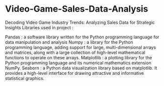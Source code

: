 # Video-Game-Sales-Data-Analysis
Decoding Video Game Industry Trends: Analyzing Sales Data for Strategic Insights
Libraries used in project :

Pandas : a software library written for the Python programming language for data manipulation and analysis
Numpy : a library for the Python programming language, adding support for large, multi-dimensional arrays and matrices, along with a large collection of high-level mathematical functions to operate on these arrays.
Matplotlib : a plotting library for the Python programming language and its numerical mathematics extension NumPy.
Seaborn : a Python data visualization library based on matplotlib. It provides a high-level interface for drawing attractive and informative statistical graphics.

